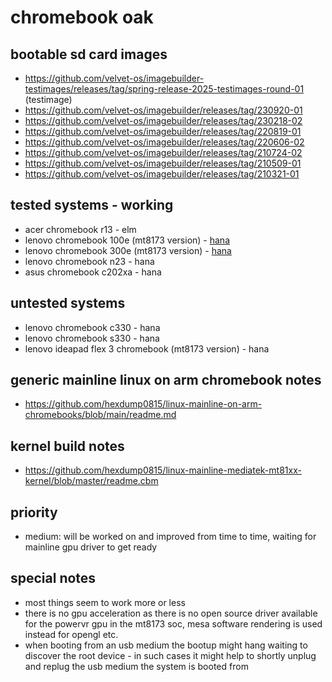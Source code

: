 # chromebook oak

## bootable sd card images

- https://github.com/velvet-os/imagebuilder-testimages/releases/tag/spring-release-2025-testimages-round-01 (testimage)
- https://github.com/velvet-os/imagebuilder/releases/tag/230920-01
- https://github.com/velvet-os/imagebuilder/releases/tag/230218-02
- https://github.com/velvet-os/imagebuilder/releases/tag/220819-01
- https://github.com/velvet-os/imagebuilder/releases/tag/220606-02
- https://github.com/velvet-os/imagebuilder/releases/tag/210724-02
- https://github.com/velvet-os/imagebuilder/releases/tag/210509-01
- https://github.com/velvet-os/imagebuilder/releases/tag/210321-01

## tested systems - working

- acer chromebook r13 - elm
- lenovo chromebook 100e (mt8173 version) - [hana](https://github.com/velvet-os/velvet-os.github.io/blob/main/chromebooks/systems/oak/hana-100e-gen2.md)
- lenovo chromebook 300e (mt8173 version) - [hana](https://github.com/velvet-os/velvet-os.github.io/blob/main/chromebooks/systems/oak/hana-300e-gen2-mtk.md)
- lenovo chromebook n23 - hana
- asus chromebook c202xa - hana

## untested systems

- lenovo chromebook c330 - hana
- lenovo chromebook s330 - hana
- lenovo ideapad flex 3 chromebook (mt8173 version) - hana

## generic mainline linux on arm chromebook notes

- https://github.com/hexdump0815/linux-mainline-on-arm-chromebooks/blob/main/readme.md

## kernel build notes

- https://github.com/hexdump0815/linux-mainline-mediatek-mt81xx-kernel/blob/master/readme.cbm

## priority

- medium: will be worked on and improved from time to time, waiting for mainline gpu driver to get ready

## special notes

- most things seem to work more or less
- there is no gpu acceleration as there is no open source driver available for the powervr gpu in the mt8173 soc, mesa software rendering is used instead for opengl etc.
- when booting from an usb medium the bootup might hang waiting to discover the root device - in such cases it might help to shortly unplug and replug the usb medium the system is booted from
